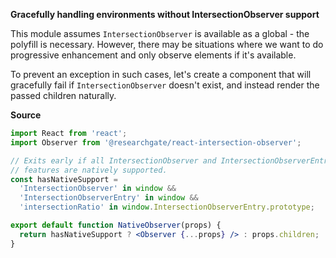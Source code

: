 **Gracefully handling environments without IntersectionObserver support**

This module assumes `IntersectionObserver` is available as a global - the
polyfill is necessary. However, there may be situations where we want to do
progressive enhancement and only observe elements if it's available.

To prevent an exception in such cases, let's create a component that will
gracefully fail if `IntersectionObserver` doesn't exist, and instead render the
passed children naturally.

**Source**

```jsx
import React from 'react';
import Observer from '@researchgate/react-intersection-observer';

// Exits early if all IntersectionObserver and IntersectionObserverEntry
// features are natively supported.
const hasNativeSupport =
  'IntersectionObserver' in window &&
  'IntersectionObserverEntry' in window &&
  'intersectionRatio' in window.IntersectionObserverEntry.prototype;

export default function NativeObserver(props) {
  return hasNativeSupport ? <Observer {...props} /> : props.children;
}
```

